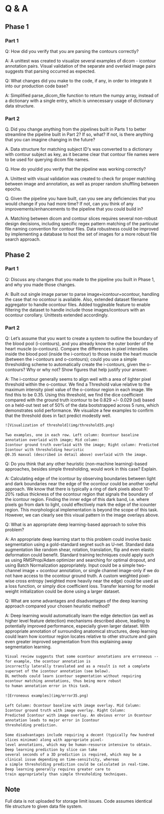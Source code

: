 # Q & A

## Phase 1
### Part 1

Q:  How did you verify that you are parsing the contours correctly?

A:  A unittest was created to visualize several examples of dicom - icontour annotation pairs. Visual validation of the separate
and overlaid image pairs suggests that parsing occurred as expected.

Q:  What changes did you make to the code, if any, in order to integrate it into our production code base?

A:  Simplified parse_dicom_file function to return the numpy array, instead of a dictionary with a single entry, which is
    unnecessary usage of dictionary data structure.


### Part 2

Q.  Did you change anything from the pipelines built in Parts 1 to better streamline the pipeline built in Part 2?
    If so, what? If not, is there anything that you can imagine changing in the future?

A.  Data structure for matching subject ID's was converted to a dictionary with contour subject as key, as it became
    clear that contour file names were to be used for querying dicom file names.

Q. How do you/did you verify that the pipeline was working correctly?

A.  Unittest with visual validation was created to check for proper matching between image and annotation, as well as
    proper random shuffling between epochs.

Q.  Given the pipeline you have built, can you see any deficiencies that you would change if you had more time?
    If not, can you think of any improvements/enhancements to the pipeline that you could build in?

A.  Matching between dicom and contour slices requires several non-robust design decisions, including specific
    regex pattern matching of the particular file naming convention for contour files.  Data robustness could be improved
    by implementing a database to host the set of images for a more robust file search approach.

## Phase 2

### Part 1

Q:  Discuss any changes that you made to the pipeline you built in Phase 1, and why you made those changes.

A:  Built out single image parser to parse image+icontour+ocontour, handling the case that no ocontour is available.
    Also, extended dataset filename aggregator to handle ocontour files.  Added toggleable feature to enable filtering the
    dataset to handle include those images/icontours with an ocontour corollary. Unittests extended accordingly.

### Part 2

Q:  Let’s assume that you want to create a system to outline the boundary of the blood pool (i-contours), and you
    already know the outer border of the heart muscle (o-contours). Compare the differences in pixel intensities inside
    the blood pool (inside the i-contour) to those inside the heart muscle (between the i-contours and o-contours);
    could you use a simple thresholding scheme to automatically create the i-contours, given the o-contours?
    Why or why not? Show figures that help justify your answer.

A:  The i-contour generally seems to align well with a area of lighter pixel threshold within the o-contour. We find a
    Threshold value relative to the maximum intensity pixel value of the o-contour region in each image. We find this to
    be 0.35. Using this threshold, we find the dice coefficient compared with the ground truth icontour to be 0.829 +/-
    0.029 (sd) based on a held-out test set of 50% of the data bootstrapped across 5 runs, which demonstrates solid
    performance. We visualize a few examples to confirm that the threshold does in fact predict modestly well.

    ![Visualization of threshold](img/threshold35.png)

    Two examples, one in each row. Left column: Ocontour baseline annotation overlaid with image; Mid column:
    Icontour ground truth overlaid with the image; Right column: Predicted Icontour with thresholding heuristic
    @0.35 maxval (described in detail above) overlaid with the image.


Q:  Do you think that any other heuristic (non-machine learning)-based approaches, besides simple thresholding,
    would work in this case? Explain.

A:  Calculating edge of the icontour by observing boundaries between light and dark boundaries near the edge of the
    ocontour could be another useful approach.  We know that there is typically a ring of dark pixels about 10-20%
    radius thickness of the ocontour region that signals the boundary of the icontour region. Finding the inner edge
    of this dark band, i.e. where pixels go from dark to light, could effectively mark the edge of the icounter region.
    This morphological implementation is beyond the scope of this task. However, we can clearly see this visual pattern
    in the image overlays above.

Q: What is an appropriate deep learning-based approach to solve this problem?

A:  An appropriate deep learning start to this problem could involve basic segmentation using a gold-standard segnet
    such as U-net. Standard data augmentation like random shear, rotation, translation, flip and even elastic
    deformation could benefit. Standard training techniques could apply such as using RMSProp/Adam optimizer and
    searching for optimal dropout, and using Batch Normalization appropriately. Input could be a simple two-channel
    image + ocontour annotation, or single channel image-only if we do not have access to the ocontour ground truth.
    A custom weighted pixel-wise cross entropy (weighted more heavily near the edge) could be used as a loss function,
    or simply dice coefficient loss. Transfer learning for model weight initialization could be done using a larger dataset.

Q:  What are some advantages and disadvantages of the deep learning approach compared your chosen heuristic method?

A:  Deep learning would automatically learn the edge detection (as well as higher level feature detection) mechanisms
    described above, leading to potentially improved performance, especially given larger dataset.  With appropriate
    annotation of surrounding anatomical structures, deep learning could learn how icontour region locates relative to
    other structure and gain even greater improved segmentation from this explaining away segmentation learning.

    Visual review suggests that some ocontour annotations are erroneous -- for example, the ocontour annotation is
    incorrectly laterally translated and as a result is not a complete superset of the icontour annotation (see below).
    DL methods could learn icontour segmentation without requiring ocontour matching annotations, thus being more robust
    to human annotation error in this task.

    ![Erroneous examples](img/error35.png)

    Left Column: Ocontour baseline with image overlay. Mid Column: Icontour ground truth with image overlay. Right Column:
    Predicted Icontour with image overlay. An obvious error in Ocontour annotation leads to major error in Icontour
    thresholding prediction.

    Some disadvantages include requiring a decent (typically few hundred slices minimum) along with appropriate pixel-
    level annotations, which may be human-resource intensive to obtain. Deep learning prediction by slice can take
    several seconds of a 3D prediction is required, which may be a clinical issue depending on time-sensitvity, whereas
    a simple thresholding prediction could be calculated in real-time. Deep learning generally requires greater care to
    train appropriately than simple thresholding techniques.

## Note

Full data is not uploaded for storage limit issues.  Code assumes identical file structure to given data file system.
